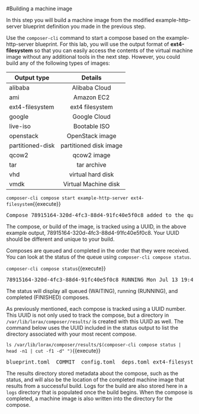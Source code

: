 #Building a machine image

In this step you will build a machine image from the modified 
example-http-server blueprint definition you made in the previous step.

Use the `composer-cli` command to start a compose based on the
example-http-server blueprint.  For this lab, you will use the output format
of __ext4-filesystem__ so that you can easily access the contents of the
virtual machine image without any additional tools in the next step.  However, 
you could build any of the following types of images: 

| Output type      |  Details                |
|------------------|:-----------------------:|
| alibaba          |  Alibaba Cloud          |
| ami              |  Amazon EC2             |
| ext4-filesystem  |  ext4 filesystem        |
| google           |  Google Cloud           |
| live-iso         |  Bootable ISO           |
| openstack        |  OpenStack image        |
| partitioned-disk |  partitioned disk image |
| qcow2            |  qcow2 image            |
| tar              |  tar archive            |
| vhd              |  virtual hard disk      |
| vmdk             |  Virtual Machine disk   |


`composer-cli compose start example-http-server ext4-filesystem`{{execute}}

<pre class='file'>
Compose 78915164-320d-4fc3-88d4-91fc40e5f0c8 added to the queue
</pre>

The compose, or build of the image, is tracked using a UUID, in the above
example output, 78915164-320d-4fc3-88d4-91fc40e5f0c8.  Your UUID should be
different and unique to your build.

Composes are queued and completed in the order that they were received.  You
can look at the status of the queue using `composer-cli compose status`. 

`composer-cli compose status`{{execute}}
<pre class='file'>
78915164-320d-4fc3-88d4-91fc40e5f0c8 RUNNING Mon Jul 13 19:42:14 2020 example-http-server 0.0.1 ext4-filesystem  
</pre>

The status will display all queued (WAITING), running (RUNNING), and 
completed (FINISHED) composes.

As previously mentioned, each compose is tracked using a UUID number.  This
UUID is not only used to track the compose, but a directory in 
`/var/lib/lorax/composer/results/` is created with this UUID as well.  The
command below uses the UUID included in the status output to list the directory
associated with your most recent compose.

`ls /var/lib/lorax/composer/results/$(composer-cli compose status | head -n1 | cut -f1 -d" ")`{{execute}}
<pre class='file'>
blueprint.toml  COMMIT  config.toml  deps.toml ext4-filesystem.ks final-kickstart.ks  frozen.toml  STATUS  times.toml
</pre>
The results directory stored metadata about the compose, such as the status, and
will also be the location of the completed machine image that results from a
successful build.  Logs for the build are also stored here in a `logs` directory
that is populated once the build begins.  When the compose is completed, a
machine image is also written into the directory for the compose.
